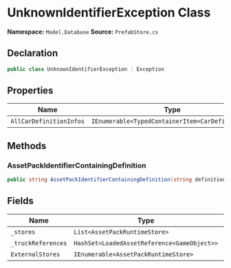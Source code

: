 # UnknownIdentifierException Class

**Namespace:** `Model.Database`
**Source:** `PrefabStore.cs`

## Declaration

```csharp
public class UnknownIdentifierException : Exception
```

## Properties

| Name | Type | Access | Modifiers |
|------|------|--------|-----------|
| `AllCarDefinitionInfos` | `IEnumerable<TypedContainerItem<CarDefinition>>` | public | - |

## Methods

### AssetPackIdentifierContainingDefinition

```csharp
public string AssetPackIdentifierContainingDefinition(string definitionIdentifier)
```

## Fields

| Name | Type | Access | Modifiers |
|------|------|--------|-----------|
| `_stores` | `List<AssetPackRuntimeStore>` | private | `readonly` |
| `_truckReferences` | `HashSet<LoadedAssetReference<GameObject>>` | private | `readonly` |
| `ExternalStores` | `IEnumerable<AssetPackRuntimeStore>` | public | - |

